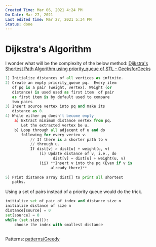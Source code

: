 ```yaml
---
Created Time: Mar 06, 2021 4:24 PM
Do Date: Mar 27, 2021
Last edited time: Mar 27, 2021 5:34 PM
Status: done
---
```


# Dijkstra's Algorithm

I wonder what will be the complexity of the below method:
[Dijkstra's Shortest Path Algorithm using priority_queue of STL - GeeksforGeeks](https://www.geeksforgeeks.org/dijkstras-shortest-path-algorithm-using-priority_queue-stl/)
```python
1) Initialize distances of all vertices as infinite.
2) Create an empty priority_queue pq.  Every item
   of pq is a pair (weight, vertex). Weight (or 
   distance) is used used as first item  of pair
   as first item is by default used to compare
   two pairs
3) Insert source vertex into pq and make its
   distance as 0.
4) While either pq doesn't become empty
    a) Extract minimum distance vertex from pq. 
       Let the extracted vertex be u.
    b) Loop through all adjacent of u and do 
       following for every vertex v.
           // If there is a shorter path to v
           // through u. 
           If dist[v] > dist[u] + weight(u, v)
               (i) Update distance of v, i.e., do
                     dist[v] = dist[u] + weight(u, v)
               (ii) **Insert v into the pq (Even if v is
                    already there)**
               
5) Print distance array dist[] to print all shortest
   paths.
```
Using a set of pairs instead of a priority queue would do the trick. 
```python
initialize set of pair of index and distance size n
initialize distance of size n
distance[source] = 0
set[source] = 0
while (set.size()):
	choose the index with smallest distance
	
```
Patterns: [patterns/Greedy](patterns/Greedy.md)